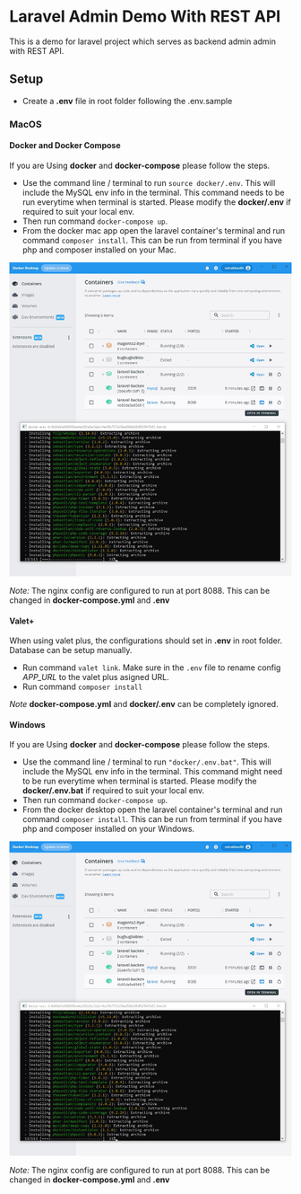 # Laravel Admin Demo With REST API

This is a demo for laravel project which serves as backend admin admin with REST API.

## Setup

- Create a **.env** file in root folder following the .env.sample

### MacOS

#### Docker and Docker Compose

If you are Using **docker** and **docker-compose** please follow the steps.

- Use the command line / terminal to run `source docker/.env`. This will include the MySQL env info in the terminal. This command needs to be run everytime when terminal is started. Please modify the **docker/.env** if required to suit your local env.
- Then run command `docker-compose up`.
- From the docker mac app open the laravel container's terminal and run command `composer install`. This can be run from terminal if you have php and composer installed on your Mac.

![alt text](https://github.com/mediamerchants/laravel-backend-admin/blob/main/public/app/images/screenshot-composer-install.jpg)

*Note:* The nginx config are configured to run at port 8088. This can be changed in **docker-compose.yml** and **.env**

#### Valet+

When using valet plus, the configurations should set in **.env** in root folder. Database can be setup manually.

- Run command `valet link`. Make sure in the `.env` file to rename config *APP_URL* to the valet plus asigned URL.
- Run command `composer install`

*Note* **docker-compose.yml** and **docker/.env** can be completely ignored.

#### Windows

If you are Using **docker** and **docker-compose** please follow the steps.

- Use the command line / terminal to run `"docker/.env.bat"`. This will include the MySQL env info in the terminal. This command might need to be run everytime when terminal is started. Please modify the **docker/.env.bat** if required to suit your local env.
- Then run command `docker-compose up`.
- From the docker desktop open the laravel container's terminal and run command `composer install`. This can be run from terminal if you have php and composer installed on your Windows.

![alt text](https://github.com/mediamerchants/laravel-backend-admin/blob/main/public/app/images/screenshot-composer-install.jpg)


*Note:* The nginx config are configured to run at port 8088. This can be changed in **docker-compose.yml** and **.env**